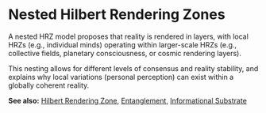 # Nested Hilbert Rendering Zones

A nested HRZ model proposes that reality is rendered in layers, with local HRZs (e.g., individual minds) operating within larger-scale HRZs (e.g., collective fields, planetary consciousness, or cosmic rendering layers).  

This nesting allows for different levels of consensus and reality stability, and explains why local variations (personal perception) can exist within a globally coherent reality.  

**See also:** [Hilbert Rendering Zone](hilbert_rendering_zone.md), [Entanglement](entanglement.md), [Informational Substrate](informational_substrate.md)
